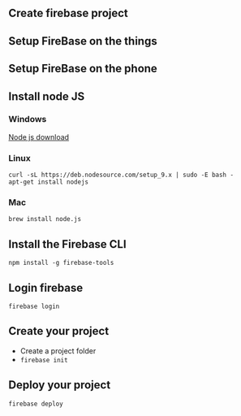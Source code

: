 ## Create firebase project

## Setup FireBase on the things

## Setup FireBase on the phone

## Install node JS

### Windows
[Node js download](https://nodejs.org/en/download/)

### Linux
```
curl -sL https://deb.nodesource.com/setup_9.x | sudo -E bash -
apt-get install nodejs
```

### Mac
``` brew install node.js ```


## Install the Firebase CLI
```npm install -g firebase-tools```

## Login firebase
```firebase login```

## Create your project

- Create a project folder
- ```firebase init```

## Deploy your project 
```firebase deploy```